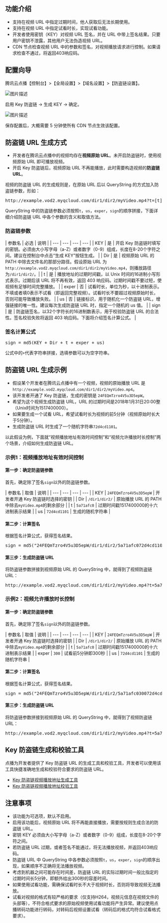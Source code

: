 ## 功能介绍
* 支持在视频 URL 中指定过期时间，他人获取后无法长期使用。
* 支持在视频 URL 中指定试看时长，实现试看功能。
* 开发者使用密钥（KEY）对视频 URL 签名，并在 URL 中带上签名结果。只要用户密钥不泄露，其他用户无法伪造视频 URL。
* CDN 节点检查视频 URL 中的参数和签名，对视频播放请求进行控制。如果请求检查不通过，将返回403响应码。

## 配置向导
腾讯云点播【控制台】>【全局设置】>【域名设置】>【防盗链设置】。

![图片描述](https://mc.qcloudimg.com/static/img/cf5a076e57d3287852bf4ab3fe609bbe/image.png)

启用 Key 防盗链 -> 生成 KEY -> 确定。

![图片描述](https://mc.qcloudimg.com/static/img/12e25bcc2cd7dd87aec2067a5c2910a3/image.png)

保存配置后，大概需要 5 分钟使所有 CDN 节点生效该配置。

## 防盗链 URL 生成方式
* 开发者在腾讯云点播中的视频均存在**视频原始 URL**。未开启防盗链时，使用视频原始 URL 即可播放视频。
* 开启 Key 防盗链后，视频原始 URL 不再能播放，此时需要构造视频的**防盗链 URL**。

视频的防盗链 URL 的生成规则是，在原始 URL 后以 QueryString 的方式加入防盗链参数，形如：

<pre>http://example.vod2.myqcloud.com/dir1/dir2/myVideo.mp4?t=[t]&us=[us]&exper=[exper]&sign=[sign]</pre>

QueryString 中的防盗链参数必须按照`t`，`us`，`exper`，`sign`的顺序拼接，下面详细介绍防盗链 URL 中各个参数的含义和取值方法。

### 防盗链参数
| 参数名 | 必选 | 说明 |
| --- | --- | --- | --- |
| KEY | 是 | 开启 Key 防盗链时填写的密钥。必须由大小写字母（a-Z）或者数字（0-9）组成，长度在8-20个字符之间。建议在控制台中点击“生成 KEY”按钮生成。 |
| Dir | 是 | 视频原始 URL 的 PATH 中除去文件名的那部分路径。假设原始 URL 为`http://example.vod2.myqcloud.com/dir1/dir2/myVideo.mp4`，则播放路径为`/dir1/dir2/`。|
| t |  是 | 播放地址的过期时间戳，以 Unix 时间的16进制小写形式表示。过期后该 URL 将不再有效，返回 403 响应码。过期时间戳不要过短，使视频有足够时间完整播放。 |
| exper | 否 | 试看时长，单位为秒，以十进制表示。不填或者填0表示不试看（即返回完整视频）。试看时长不要超过视频原始时长，否则可能导致播放失败。 |
| us | 否 | 链接标识，用于随机化一个防盗链 URL，增强链接的唯一性。建议每次生成防盗链 URL 时，指定一个随机的 us 值。 |
| sign | 是 | 防盗链签名，以32个字符长的16进制数表示，用于校验防盗链 URL 的合法性。签名校验失败将返回 403 响应码。下面将介绍签名计算公式。 |

### 签名计算公式
<pre>
sign = md5(KEY + Dir + t + exper + us)
</pre>

公式中的`+`代表字符串拼接，选填参数可以为空字符串。

## 防盗链 URL 生成示例
* 假设某个开发者在腾讯云点播中有一个视频，视频的原始播放 URL 是`http://example.vod2.myqcloud.com/dir1/dir2/myVideo.mp4`。
* 该开发者开通了 Key 防盗链，生成的密钥是 `24FEQmTzro4V5u3D5epW`。
* 希望为这个视频生成防盗链 URL，URL 的过期时间是2018年1月31日20:00整（Unix时间为1517400000）。
* 如果要生成一个试看 URL，希望试看时长为视频的前5分钟（视频原始时长大于5分钟）。
* 生成防盗链 URL 时生成了一个随机字符串`72d4cd1101`。

以此假设为例，下面就“视频播放地址有效时间控制”和“视频允许播放时长控制”两个场景，介绍如何生成防盗链 URL。

### 示例1：视频播放地址有效时间控制
#### 第一步：确定防盗链参数
首先，确定除了签名`sign`以外的防盗链参数。

| 参数名 | 取值 | 说明 |
| --- | --- | --- | --- |
| KEY | `24FEQmTzro4V5u3D5epW` | 开发者开通 Key 防盗链时选择的密钥 |
| Dir | `/dir1/dir2/` | 原始播放 URL 的 PATH 中除去`myVideo.mp4`的剩余部分 |
| t | `5a71afc0` | 过期时间戳1517400000的十六进制表示结果 |
| us |  `72d4cd1101` | 生成的随机字符串 |

#### 第二步：计算签名
根据签名计算公式，获得签名结果。
<pre>
sign = md5("24FEQmTzro4V5u3D5epW/dir1/dir2/5a71afc072d4cd1101") = "3d8488faeb37d52d6bf63b63c1b171c3"
</pre>

#### 第三步：生成防盗链 URL
将防盗链参数拼接到视频原始 URL 的 QueryString 中，就得到了视频防盗链 URL：
<pre>
http://example.vod2.myqcloud.com/dir1/dir2/myVideo.mp4?t=5a71afc0&us=72d4cd1101&sign=3d8488faeb37d52d6bf63b63c1b171c3
</pre>

### 示例2：视频允许播放时长控制
#### 第一步：确定防盗链参数
首先，确定除了签名`sign`以外的防盗链参数。

| 参数名 | 取值 | 说明 |
| --- | --- | --- | --- |
| KEY | `24FEQmTzro4V5u3D5epW` | 开发者开通 Key 防盗链时选择的密钥 |
| Dir | `/dir1/dir2/` | 原始播放 URL 的 PATH 中除去`myVideo.mp4`的剩余部分 |
| t | `5a71afc0` | 过期时间戳1517400000的十六进制表示结果 |
| exper | `300` | 试看前5分钟即300秒 |
| us |  `72d4cd1101` | 生成的随机字符串 |

#### 第二步：计算签名
根据签名计算公式，获得签名结果。
<pre>
sign = md5("24FEQmTzro4V5u3D5epW/dir1/dir2/5a71afc030072d4cd1101") = "547d98c4b91e81b5ea55c95cef63223f"
</pre>

#### 第三步：生成防盗链 URL
将防盗链参数拼接到视频原始 URL 的 QueryString 中，就得到了视频防盗链 URL：
<pre>
http://example.vod2.myqcloud.com/dir1/dir2/myVideo.mp4?t=5a71afc0&us=72d4cd1101&exper=300&sign=547d98c4b91e81b5ea55c95cef63223f
</pre>

## Key 防盗链生成和校验工具
点播为开发者提供了 Key 防盗链 URL 的生成工具和校验工具，开发者可以使用该工具快捷准确地生成和校验符合要求的防盗链 URL。

* [Key 防盗链视频播放地址生成工具](https://video.qcloud.com/referer/gen_video_url.html)
* [Key 防盗链视频播放地址校验工具](https://video.qcloud.com/referer/check_sign.html)

## 注意事项
* 该功能为可选项，默认不启用。
* 启用该功能后，视频原始 URL 将不再能直接播放，需要按规则生成合法的防盗链 URL。
* 密钥 KEY 必须由大小写字母（a-Z）或者数字（0-9）组成，长度在8-20个字符之间。
* 若防盗链 URL 过期，或者签名不能通过，将无法播放视频，并返回403响应码。
* 防盗链 URL 中 QueryString 中各参数必须按照`t`，`us`，`exper`，`sign`的顺序出现，如果顺序不正确将无法播放视频。
* 考虑到机器之间可能存在时间差，防盗链 URL 的实际过期时间一般比指定的过期时间长5分钟，即额外给出300秒的容差时间。
* 如果使用试看功能，需确保试看时长不大于视频时长，否则将导致视频无法播放。
* 试看对视频的格式有较严格的要求（仅支持H264，视频元信息在视频文件的头部等），不符合格式要求的原始视频使用试看功能将产生异常。建议使用点播转码功能进行转码，对转码后视频设置试看（转码后的格式均符合试看格式要求）。
